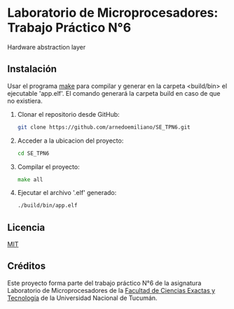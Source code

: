 # Laboratorio de Microprocesadores: Trabajo Práctico N°6

Hardware abstraction layer

## Instalación

Usar el programa [make](https://www.gnu.org/software/make/) para compilar y generar en la carpeta <build/bin> el ejecutable 'app.elf'. El comando generará la carpeta build en caso de que no existiera.  
1. Clonar el repositorio desde GitHub:

    ```bash
    git clone https://github.com/arnedoemiliano/SE_TPN6.git
    ```
2. Acceder a la ubicacion del proyecto:
     ```bash
    cd SE_TPN6
    ```
3. Compilar el proyecto:
     ```go
    make all
    ```
4. Ejecutar el archivo '.elf' generado:
     ```bash
    ./build/bin/app.elf
    ```

## Licencia

[MIT](https://choosealicense.com/licenses/mit/)

## Créditos

Este proyecto forma parte del trabajo práctico N°6 de la asignatura Laboratorio de Microprocesadores de la [Facultad de Ciencias Exactas y Tecnología](https://www.facet.unt.edu.ar/) de la Universidad Nacional de Tucumán.


